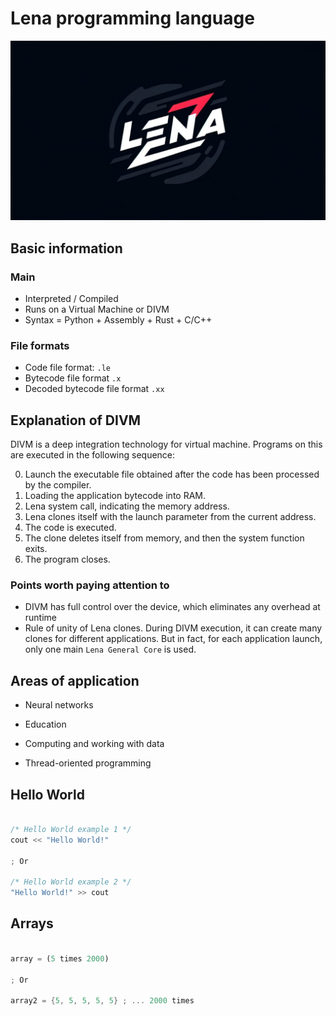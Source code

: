 # Lena programming language

![Lena logo](.github/img/lena-logo.jpeg)

## Basic information

### Main

* Interpreted / Compiled
* Runs on a Virtual Machine or DIVM
* Syntax = Python + Assembly + Rust + C/C++

### File formats

* Code file format: `.le`
* Bytecode file format `.x`
* Decoded bytecode file format `.xx`

## Explanation of DIVM

DIVM is a deep integration technology for virtual machine. Programs on this are executed in the following sequence:

0. Launch the executable file obtained after the code has been processed by the compiler.
1. Loading the application bytecode into RAM.
2. Lena system call, indicating the memory address.
3. Lena clones itself with the launch parameter from the current address.
4. The code is executed.
5. The clone deletes itself from memory, and then the system function exits.
6. The program closes.

### Points worth paying attention to

* DIVM has full control over the device, which eliminates any overhead at runtime
* Rule of unity of Lena clones. During DIVM execution, it can create many clones for different applications. But in fact, for each application launch, only one main `Lena General Core` is used.

## Areas of application

* Neural networks

* Education

* Computing and working with data

* Thread-oriented programming

## Hello World

```rust

/* Hello World example 1 */
cout << "Hello World!"

; Or

/* Hello World example 2 */
"Hello World!" >> cout

```

## Arrays

```rust

array = (5 times 2000)

; Or

array2 = {5, 5, 5, 5, 5} ; ... 2000 times

```

